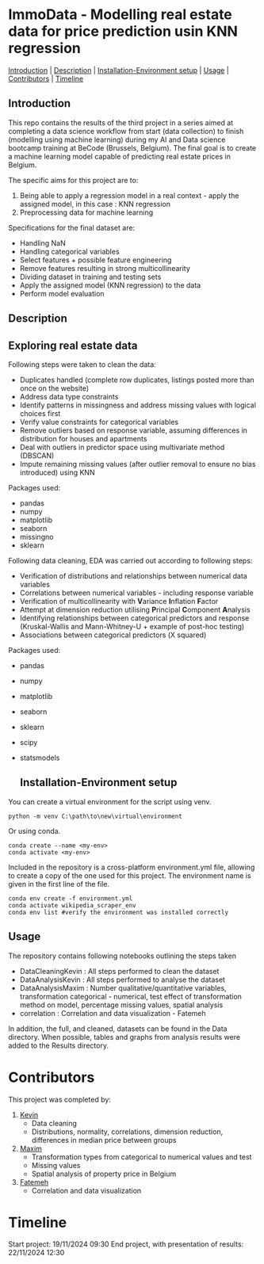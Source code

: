 # **ImmoData - Modelling real estate data for price prediction usin KNN regression**

[Introduction](#Introduction)    |    [Description](#Description)    |    [Installation-Environment setup](#Installation-Environment-setup)    |    [Usage](#Usage)    |    [Contributors](#Contributors)    |    [Timeline](#Timeline)

## **Introduction**

This repo contains the results of the third project in a series aimed at completing a data science workflow from start (data collection) to finish (modelling using machine learning) during my AI and Data science bootcamp training at BeCode (Brussels, Belgium). The final goal is to create a machine learning model capable of predicting real estate prices in Belgium.

The specific aims for this project are to:
1. Being able to apply a regression model in a real context - apply the assigned model, in this case : KNN regression
2. Preprocessing data for machine learning

Specifications for the final dataset are:
- Handling NaN
- Handling categorical variables
- Select features + possible feature engineering
- Remove features resulting in strong multicollinearity
- Dividing dataset in training and testing sets
- Apply the assigned model (KNN regression) to the data
- Perform model evaluation

## **Description**
## Exploring real estate data

Following steps were taken to clean the data: 
- Duplicates handled (complete row duplicates, listings posted more than once on the website)
- Address data type constraints
- Identify patterns in missingness and address missing values with logical choices first
- Verify value constraints for categorical variables
- Remove outliers based on response variable, assuming differences in distribution for houses and apartments
- Deal with outliers in predictor space using multivariate method (DBSCAN)
- Impute remaining missing values (after outlier removal to ensure no bias introduced) using KNN

Packages used:
- pandas
- numpy
- matplotlib
- seaborn
- missingno
- sklearn

Following data cleaning, EDA was carried out according to following steps:
- Verification of distributions and relationships between numerical data variables
- Correlations between numerical variables - including response variable
- Verification of multicollinearity with **V**ariance **I**nflation **F**actor
- Attempt at dimension reduction utilising **P**rincipal **C**omponent **A**nalysis
- Identifying relationships between categorical predictors and response (Kruskal-Wallis and Mann-Whitney-U + example of post-hoc testing)
- Associations between categorical predictors (Χ squared)

Packages used:
- pandas
- numpy
- matplotlib
- seaborn
- sklearn
- scipy
- statsmodels

   ## **Installation-Environment setup**

You can create a virtual environment for the script using venv.
```shell
python -m venv C:\path\to\new\virtual\environment
```

Or using conda.
```shell
conda create --name <my-env>
conda activate <my-env>
```

Included in the repository is a cross-platform environment.yml file, allowing to create a copy of the one used for this project. The environment name is given in the first line of the file.
```shell
conda env create -f environment.yml
conda activate wikipedia_scraper_env
conda env list #verify the environment was installed correctly
```

## **Usage**

The repository contains following notebooks outlining the steps taken
- DataCleaningKevin : All steps performed to clean the dataset
- DataAnalysisKevin : All steps performed to analyse the dataset
- DataAnalysisMaxim : Number qualitative/quantitative variables, transformation categorical - numerical, test effect of transformation method on model, percentage missing values, spatial analysis
- correlation : Correlation and data visualization - Fatemeh

In addition, the full, and cleaned, datasets can be found in the Data directory.
When possible, tables and graphs from analysis results were added to the Results directory.


# Contributors 
This project was completed by:
1. [Kevin](https://github.com/kvnpotter)
   - Data cleaning
   - Distributions, normality, correlations, dimension reduction, differences in median price between groups
3. [Maxim](https://github.com/MaximSchuermans)
   - Transformation types from categorical to numerical values and test
   - Missing values
   - Spatial analysis of property price in Belgium
5. [Fatemeh](https://github.com/Fatemeh992)
   - Correlation and data visualization
# **Timeline**

Start project: 19/11/2024 09:30
End project, with presentation of results: 22/11/2024 12:30


